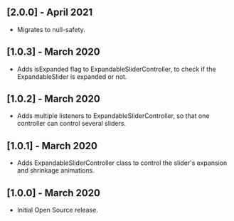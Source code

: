 ## [2.0.0] - April 2021

* Migrates to null-safety.

## [1.0.3] - March 2020

* Adds isExpanded flag to ExpandableSliderController, to check if the ExpandableSlider is expanded or not.

## [1.0.2] - March 2020

* Adds multiple listeners to ExpandableSliderController, so that one controller can control several sliders.

## [1.0.1] - March 2020

* Adds ExpandableSliderController class to control the slider's expansion and shrinkage animations.

## [1.0.0] - March 2020

* Initial Open Source release.
